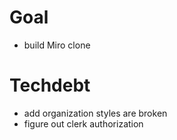# Goal
- build Miro clone

# Techdebt
- add organization styles are broken
- figure out clerk authorization
